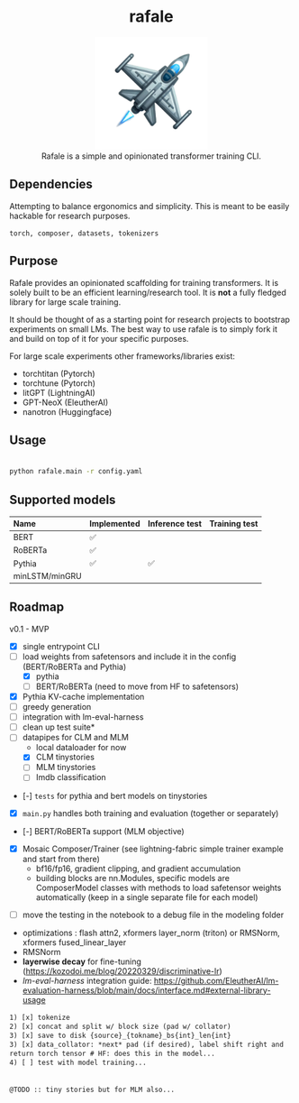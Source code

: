 <div class="header" align="center">

# rafale

<div class="logo">
<p align="center">
<img src="./media/rafale-logo.png" alt="rafale-logo" width="200px" />
<br>
Rafale is a simple and opinionated transformer training CLI.
</p>
</div>

</div>


## Dependencies

Attempting to balance ergonomics and simplicity. This is meant to be easily hackable for research purposes.

```
torch, composer, datasets, tokenizers
```

## Purpose

Rafale provides an opinionated scaffolding for training transformers. It is solely built to be an efficient
learning/research tool. It is **not** a fully fledged library for large scale training.

It should be thought of as a starting point for research projects to bootstrap experiments on small LMs. The best way to
use rafale is to simply fork it and build on top of it for your specific purposes.

For large scale experiments other frameworks/libraries exist:
- torchtitan (Pytorch)
- torchtune (Pytorch)
- litGPT (LightningAI)
- GPT-NeoX (EleutherAI)
- nanotron (Huggingface)

## Usage

```sh

python rafale.main -r config.yaml

```

## Supported models


| Name    | Implemented | Inference test | Training test |
|:--------|:------------|:---------------|:--------------|
| BERT    | ✅          |                |               |
| RoBERTa | ✅          |                |               |
| Pythia  | ✅          | ✅             |               |
| minLSTM/minGRU      |             |                |               |


## Roadmap

v0.1 - MVP
- [x] single entrypoint CLI
- [ ] load weights from safetensors and include it in the config (BERT/RoBERTa and Pythia)
  - [x] pythia
  - [ ] BERT/RoBERTa (need to move from HF to safetensors)
- [x] Pythia KV-cache implementation
- [ ] greedy generation
- [ ] integration with lm-eval-harness
- [ ] clean up test suite*
- [ ] datapipes for CLM and MLM
  - local dataloader for now
  - [x] CLM tinystories
  - [ ] MLM tinystories
  - [ ] Imdb classification
- [-] ```tests``` for pythia and bert models on tinystories
- [x] ```main.py``` handles both training and evaluation (together or separately)
- [-] BERT/RoBERTa support (MLM objective)
- [x] Mosaic Composer/Trainer (see lightning-fabric simple trainer example and start from there)
  + bf16/fp16, gradient clipping, and gradient accumulation
  + building blocks are nn.Modules, specific models are ComposerModel classes with methods to load safetensor weights
    automatically (keep in a single separate file for each model)

+ [ ] move the testing in the notebook to a debug file in the modeling folder
+ optimizations : flash attn2, xformers layer_norm (triton) or RMSNorm, xformers fused_linear_layer
+ RMSNorm
+ **layerwise decay** for fine-tuning (https://kozodoi.me/blog/20220329/discriminative-lr)
+ *lm-eval-harness* integration guide:  https://github.com/EleutherAI/lm-evaluation-harness/blob/main/docs/interface.md#external-library-usage



```
1) [x] tokenize
2) [x] concat and split w/ block size (pad w/ collator)
3) [x] save to disk {source}_{tokname}_bs{int}_len{int}
3) [x] data_collator: *next* pad (if desired), label shift right and return torch tensor # HF: does this in the model...
4) [ ] test with model training...


@TODO :: tiny stories but for MLM also...
```

